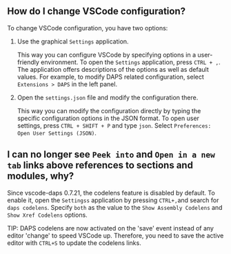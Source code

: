 ## How do I change VSCode configuration?

To change VSCode configuration, you have two options:

1. Use the graphical `Settings` application.

    This way you can configure VSCode by specifying options in a user-friendly
    environment. To open the `Settings` application, press `CTRL + ,`. The
    application offers descriptions of the options as well as default values.
    For example, to modify DAPS related configuration, select `Extensions >
    DAPS` in the left panel.

1. Open the `settings.json` file and modify the configuration there.

    This way you can modify the configuration directly by typing the specific
    configuration options in the JSON format. To open user settings, press
    `CTRL + SHIFT + P` and type `json`. Select `Preferences: Open User Settings
    (JSON)`.

## I can no longer see `Peek into` and `Open in a new tab` links above references to sections and modules, why?

Since vscode-daps 0.7.21, the codelens feature is disabled by default. To enable
it, open the `Settingss` application by pressing `CTRL+,`and search for `daps
codelens`. Specify `both` as the value to the `Show Assembly Codelens` and `Show
Xref Codelens` options.

TIP: DAPS codelens are now activated on the 'save' event instead of any editor
'change' to speed VSCode up. Therefore, you need to save the active editor with
`CTRL+S` to update the codelens links.
